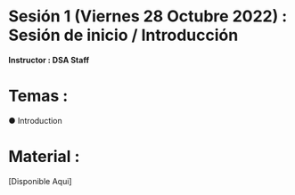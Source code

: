 # Sesión 1 (Viernes 28 Octubre 2022) : Sesión de inicio / Introducción

**Instructor : DSA Staff**

# Temas :

● Introduction

# Material :

[Disponible Aqui]
